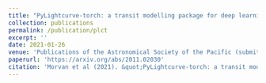 ```yaml
---
title: "PyLightcurve-torch: a transit modelling package for deep learning applications in PyTorch"
collection: publications
permalink: /publication/plct
excerpt: ''
date: 2021-01-26
venue: 'Publications of the Astronomical Society of the Pacific (submitted)'
paperurl: 'https://arxiv.org/abs/2011.02030'
citation: 'Morvan et al (2021). &quot;PyLightcurve-torch: a transit modelling package for deep learning applications&quot;'
---
```

